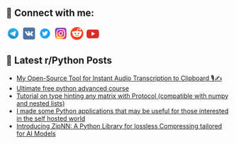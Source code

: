 ## 🔎 Connect with me:
[<img src="https://github.com/bullbesh/bullbesh/blob/main/images/Telegram.png" width="32" height="32" />](https://t.me/bullbesh)
[<img src="https://github.com/bullbesh/bullbesh/blob/main/images/VK.png" width="32" height="32" />](https://vk.com/bullbesh)
[<img src="https://github.com/bullbesh/bullbesh/blob/main/images/Twitter.png" width="32" height="32" />](https://twitter.com/bullbesh1)
[<img src="https://github.com/bullbesh/bullbesh/blob/main/images/Instagram.png" width="32" height="32" />](https://www.instagram.com/bullbesh)
[<img src="https://github.com/bullbesh/bullbesh/blob/main/images/Reddit.png" width="32" height="32" />](https://www.reddit.com/user/bullbesh)
[<img src="https://github.com/bullbesh/bullbesh/blob/main/images/YouTube.png" width="32" height="32" />](https://www.youtube.com/channel/UCtfjRs6uzgq5mfm8S06WTcg)

## 📕 Latest r/Python Posts
<!-- BLOG-POST-LIST:START -->
- [My Open-Source Tool for Instant Audio Transcription to Clipboard 🎙️✍️](https://www.reddit.com/r/Python/comments/1ft7d5q/my_opensource_tool_for_instant_audio/)
- [Ultimate free python advanced course](https://www.reddit.com/r/Python/comments/1ft5efv/ultimate_free_python_advanced_course/)
- [Tutorial on type hinting any matrix with Protocol &lpar;compatible with numpy and nested lists&rpar;](https://www.reddit.com/r/Python/comments/1ft3yar/tutorial_on_type_hinting_any_matrix_with_protocol/)
- [I made some Python applications that may be useful for those interested in the self hosted world](https://www.reddit.com/r/Python/comments/1ft3i1o/i_made_some_python_applications_that_may_be/)
- [Introducing ZipNN: A Python Library for lossless Compressing tailored for AI Models](https://www.reddit.com/r/Python/comments/1fsxvcr/introducing_zipnn_a_python_library_for_lossless/)
<!-- BLOG-POST-LIST:END -->
